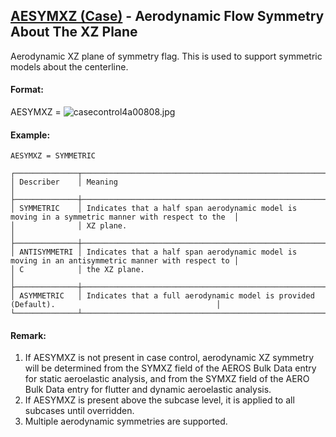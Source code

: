 ## [AESYMXZ (Case)](https://help.hexagonmi.com/bundle/MSC_Nastran_2022.4/page/Nastran_Combined_Book/qrg/casecontrol4a/TOC.AESYMXZ.Case.xhtml) - Aerodynamic Flow Symmetry About The XZ Plane

Aerodynamic XZ plane of symmetry flag. This is used to support symmetric models about the centerline.

#### Format:

AESYMXZ =  ![casecontrol4a00808.jpg](https://help-be.hexagonmi.com/bundle/MSC_Nastran_2022.4/page/Nastran_Combined_Book/qrg/casecontrol4a/../../../assets/casecontrol4a00808.jpg?_LANG=enus)

#### Example:

```nastran
AESYMXZ = SYMMETRIC
```

```text
┌──────────────┬───────────────────────────────────────────────────────────────────────────────────────────────────┐
│ Describer    │ Meaning                                                                                           │
├──────────────┼───────────────────────────────────────────────────────────────────────────────────────────────────┤
│ SYMMETRIC    │ Indicates that a half span aerodynamic model is moving in a symmetric manner with respect to the  │
│              │ XZ plane.                                                                                         │
├──────────────┼───────────────────────────────────────────────────────────────────────────────────────────────────┤
│ ANTISYMMETRI │ Indicates that a half span aerodynamic model is moving in an antisymmetric manner with respect to │
│ C            │ the XZ plane.                                                                                     │
├──────────────┼───────────────────────────────────────────────────────────────────────────────────────────────────┤
│ ASYMMETRIC   │ Indicates that a full aerodynamic model is provided (Default).                                    │
└──────────────┴───────────────────────────────────────────────────────────────────────────────────────────────────┘
```
#### Remark:

1. If AESYMXZ is not present in case control, aerodynamic XZ symmetry will be determined from the SYMXZ field of the AEROS Bulk Data entry for static aeroelastic analysis, and from the SYMXZ field of the AERO Bulk Data entry for flutter and dynamic aeroelastic analysis.
2. If AESYMXZ is present above the subcase level, it is applied to all subcases until overridden.
3. Multiple aerodynamic symmetries are supported.
